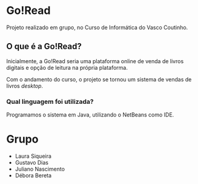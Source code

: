 # Go!Read

Projeto realizado em grupo, no Curso de Informática do Vasco Coutinho.

## O que é a Go!Read?

Inicialmente, a Go!Read seria uma plataforma online de venda de livros digitais e opção de leitura na própria plataforma.

Com o andamento do curso, o projeto se tornou um sistema de vendas de livros *desktop*.

### Qual linguagem foi utilizada?

Programamos o sistema em Java, utilizando o NetBeans como IDE.

# Grupo

- Laura Siqueira
- Gustavo Dias
- Juliano Nascimento
- Débora Bereta